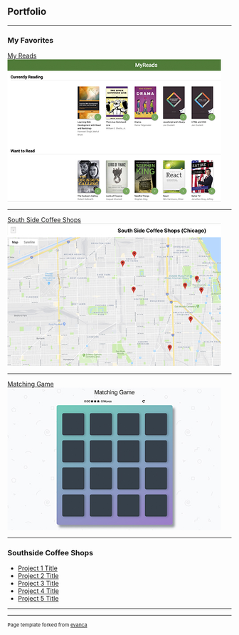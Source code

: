 ## Portfolio

---

### My Favorites 

[My Reads](/sample_page)
<img src="images/myreads_thumb.jpg?raw=true"/>

---
[South Side Coffee Shops](/pdf/sample_presentation.pdf)
<img src="images/maps_thumb.jpg?raw=true"/>

---
[Matching Game](http://example.com/)
<img src="images/memory_thumbnail.jpg?raw=true"/>

---

### Southside Coffee Shops

- [Project 1 Title](http://example.com/)
- [Project 2 Title](http://example.com/)
- [Project 3 Title](http://example.com/)
- [Project 4 Title](http://example.com/)
- [Project 5 Title](http://example.com/)

---




---
<p style="font-size:11px">Page template forked from <a href="https://github.com/evanca/quick-portfolio">evanca</a></p>
<!-- Remove above link if you don't want to attibute -->
